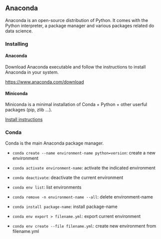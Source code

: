 

## Anaconda
Anaconda is an open-source distribution of Python. It comes with the Python interpreter, a package manager and various packages related do data science.

### Installing

#### Anaconda
Download Anaconda executable and follow the instructions to install Anaconda in your system.

https://www.anaconda.com/download

#### Miniconda
Miniconda is a minimal installation of Conda + Python + other userful packages (pip, zlib ...).

[Install instructions](https://docs.conda.io/projects/miniconda/en/latest/#)

### Conda
Conda is the main Anaconda package manager.

* `conda create --name environment-name python=version`: create a new environment
* `conda activate environment-name`: activate the indicated environment
* `conda deactivate`: deactivate the current environment
* `conda env list`: list environments
* `conda remove -n environment-name --all`: delete environment-name

* `conda install package-name`: install package-name
* `conda env export > filename.yml`: export current environment
* `conda env create --file filename.yml`: create new environment from filename.yml
